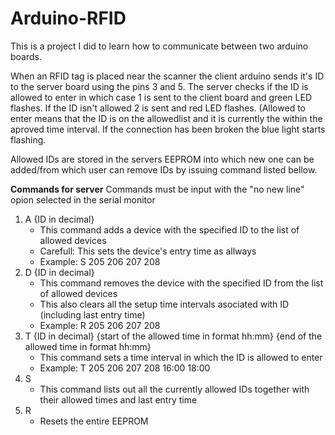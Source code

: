 # Arduino-RFID

This is a project I did to learn how to communicate between two arduino boards.

When an RFID tag is placed near the scanner the client arduino sends it's ID to the server board using the pins 3 and 5. The server checks if the ID is allowed to enter in which case 1 is sent to the client board and green LED flashes. If the ID isn't allowed 2 is sent and red LED flashes. (Allowed to enter means that the ID is on the allowedlist and it is currently the within the aproved time interval. If the connection has been broken the blue light starts flashing.

Allowed IDs are stored in the servers EEPROM into which new one can be added/from which user can remove IDs by issuing command listed bellow.

**Commands for server**
Commands must be input with the "no new line" opion selected in the serial monitor
 1. A {ID in decimal}
	- This command adds a device with the specified ID to the list of allowed devices
	- Carefull: This sets the device's entry time as allways
	- Example: S 205 206 207 208
 2. D {ID in decimal}
	- This command removes the device with the specified ID from the list of allowed devices
	- This also clears all the setup time intervals asociated with ID (including last entry time)
	- Example: R 205 206 207 208
 3. T {ID in decimal} {start of the allowed time in format hh:mm} {end of the allowed time in format hh:mm}
	- This command sets a time interval in which the ID is allowed to enter
	- Example: T 205 206 207 208 16:00 18:00
 4. S
	- This command lists out all the currently allowed IDs together with their allowed times and last entry time
 5. R
	- Resets the entire EEPROM